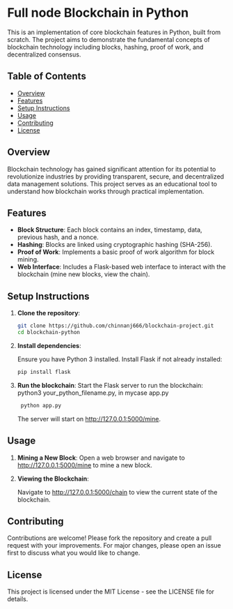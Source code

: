# Full node Blockchain in Python

This is an implementation of core blockchain features in Python, built from scratch. The project aims to demonstrate the fundamental concepts of blockchain technology including blocks, hashing, proof of work, and decentralized consensus.

## Table of Contents

- [Overview](#overview)
- [Features](#features)
- [Setup Instructions](#setup-instructions)
- [Usage](#usage)
- [Contributing](#contributing)
- [License](#license)

## Overview

Blockchain technology has gained significant attention for its potential to revolutionize industries by providing transparent, secure, and decentralized data management solutions. This project serves as an educational tool to understand how blockchain works through practical implementation.

## Features

- **Block Structure**: Each block contains an index, timestamp, data, previous hash, and a nonce.
- **Hashing**: Blocks are linked using cryptographic hashing (SHA-256).
- **Proof of Work**: Implements a basic proof of work algorithm for block mining.
- **Web Interface**: Includes a Flask-based web interface to interact with the blockchain (mine new blocks, view the chain).

## Setup Instructions

1. **Clone the repository**:

   ```bash
   git clone https://github.com/chinnanj666/blockchain-project.git
   cd blockchain-python
   ```

2. **Install dependencies**:

    Ensure you have Python 3 installed. Install Flask if not already installed:

    ```bash
    pip install flask
    ```

3. **Run the blockchain**:
    Start the Flask server to run the blockchain: python3 your_python_filename.py, in mycase app.py

    ```bash
     python app.py
    ```

    The server will start on <http://127.0.0.1:5000/mine>.

## Usage

1. **Mining a New Block**:
    Open a web browser and navigate to <http://127.0.0.1:5000/mine> to mine a new block.

2. **Viewing the Blockchain**:

    Navigate to <http://127.0.0.1:5000/chain> to view the current state of the blockchain.

## Contributing

Contributions are welcome! Please fork the repository and create a pull request with your improvements. For major changes, please open an issue first to discuss what you would like to change.

## License

This project is licensed under the MIT License - see the LICENSE file for details.
